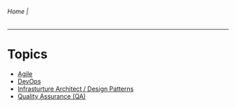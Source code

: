 ###### Home |
------------

# Topics

-  [Agile](./Agile/README.md)
-  [DevOps](./DevOps/README.md)
-  [Infrasturture Architect / Design Patterns](./InfrastructureArchitecture/README.md)
-  [Quality Assurance (QA)](./QA/README.md)